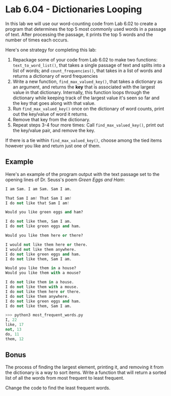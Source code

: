# Lab 6.04 - Dictionaries Looping

In this lab we will use our word-counting code from Lab 6.02 to create a program that determines the top 5 most commonly used words in a passage of text. After processing the passage, it prints the top 5 words and the number of times each occurs.

Here's one strategy for completing this lab:

1. Repackage some of your code from Lab 6.02 to make two functions: `text_to_word_list()`, that  takes a single passage of text and splits into a list of words; and `count_frequencies()`, that takes in a list of words and returns a dictionary of word frequencies
2. Write a new function, `find_max_valued_key()`, that takes a dictionary as an argument, and returns the **key** that  is associated with the largest value in that dictionary. Internally, this function loops through the dictionary while keeping track of the largest value it's seen so far and the key that goes along with that value.
3. Run `find_max_valued_key()` once on the dictionary of word counts, print out the key/value of word it returns.
4. Remove that key from the dictionary.
5. Repeat steps 3-4 four more times: Call `find_max_valued_key()`, print out the key/value pair, and remove the key.

If there is a tie within `find_max_valued_key()`, choose among the tied
items however you like and return just one of them.

## Example

Here's an example of the program output with the text passage
set to the opening lines of Dr. Seuss's poem *Green Eggs and Ham*:

```python
I am Sam. I am Sam. Sam I am.

That Sam I am! That Sam I am!
I do not like that Sam I am!

Would you like green eggs and ham?

I do not like them, Sam I am.
I do not like green eggs and ham.

Would you like them here or there?

I would not like them here or there.
I would not like them anywhere.
I do not like green eggs and ham.
I do not like them, Sam I am.

Would you like them in a house?
Would you like them with a mouse?

I do not like them in a house.
I do not like them with a mouse.
I do not like them here or there.
I do not like them anywhere.
I do not like green eggs and ham.
I do not like them, Sam I am.
```

```python
>>> python3 most_frequent_words.py
I, 22
like, 17
not, 13
do, 11
them, 12
```

## Bonus

The process of finding the largest element, printing it, and removing it from the dictionary is a way to sort items. Write a function that will return a sorted list of all the words from most frequent to least frequent.

Change the code to find the least frequent words.
